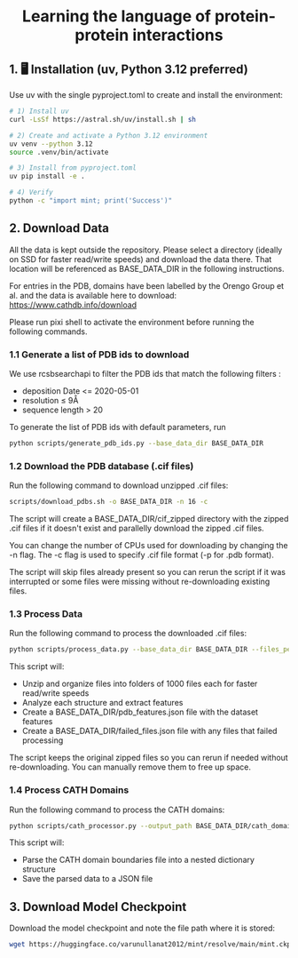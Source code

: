 <h1 align="center">
  Learning the language of protein-protein interactions 
</h1>

## 1. 🖥️ Installation (uv, Python 3.12 preferred)

Use uv with the single pyproject.toml to create and install the environment:

```bash
# 1) Install uv
curl -LsSf https://astral.sh/uv/install.sh | sh

# 2) Create and activate a Python 3.12 environment
uv venv --python 3.12
source .venv/bin/activate 

# 3) Install from pyproject.toml
uv pip install -e .

# 4) Verify
python -c "import mint; print('Success')"
```

## 2. Download Data

All the data is kept outside the repository. Please select a directory (ideally on SSD for faster read/write speeds) and download the data there. That location will be referenced as BASE_DATA_DIR in the following instructions.

For entries in the PDB, domains have been labelled by the Orengo Group et al. and the data is available here to download: https://www.cathdb.info/download

Please run pixi shell to activate the environment before running the following commands.

### 1.1 Generate a list of PDB ids to download

We use rcsbsearchapi to filter the PDB ids that match the following filters :

- deposition Date <= 2020-05-01
- resolution ≤ 9Å
- sequence length > 20

To generate the list of PDB ids with default parameters, run

```bash
python scripts/generate_pdb_ids.py --base_data_dir BASE_DATA_DIR
```

### 1.2 Download the PDB database (.cif files)

Run the following command to download unzipped .cif files:

```bash
scripts/download_pdbs.sh -o BASE_DATA_DIR -n 16 -c
```

The script will create a BASE_DATA_DIR/cif_zipped directory with the zipped .cif files if it doesn't exist and parallelly download the zipped .cif files.

You can change the number of CPUs used for downloading by changing the -n flag. The -c flag is used to specify .cif file format (-p for .pdb format).

The script will skip files already present so you can rerun the script if it was interrupted or some files were missing without re-downloading existing files.

### 1.3 Process Data

Run the following command to process the downloaded .cif files:

```bash
python scripts/process_data.py --base_data_dir BASE_DATA_DIR --files_per_folder 1000 --num_cpus 16
```

This script will:
- Unzip and organize files into folders of 1000 files each for faster read/write speeds
- Analyze each structure and extract features
- Create a BASE_DATA_DIR/pdb_features.json file with the dataset features
- Create a BASE_DATA_DIR/failed_files.json file with any files that failed processing

The script keeps the original zipped files so you can rerun if needed without re-downloading. You can manually remove them to free up space.

### 1.4 Process CATH Domains

Run the following command to process the CATH domains:

```bash
python scripts/cath_processor.py --output_path BASE_DATA_DIR/cath_domain_boundaries.json
```

This script will:

- Parse the CATH domain boundaries file into a nested dictionary structure
- Save the parsed data to a JSON file


## 3. Download Model Checkpoint

Download the model checkpoint and note the file path where it is stored:

```bash
wget https://huggingface.co/varunullanat2012/mint/resolve/main/mint.ckpt
```

